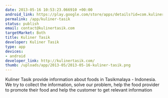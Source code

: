 ```yaml
--- 
date: 2013-05-16 10:53:23.066910 +00:00
android_link: https://play.google.com/store/apps/details?id=com.kulinertasik.app
permalink: /app/kuliner-tasik
status: publish
email: contact@kulinertasik.com
targetMarket: Both
title: Kuliner Tasik
developer: Kuliner Tasik
type: app
devices: 
- android
developer_link: http://kulinertasik.com/
thumb: /uploads/app/2013-05/2013-05-16-kuliner-tasik.png
---
```


Kuliner Tasik provide information about foods in Tasikmalaya - Indonesia.
We try to collect the information, solve our problem, help the food provider to promote their food and help the customer to get relevant information
